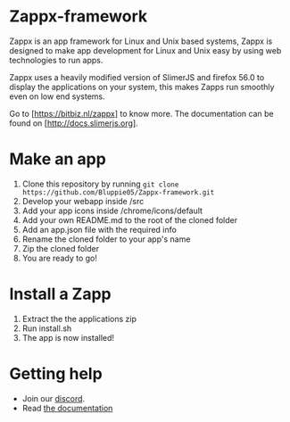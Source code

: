 # Zappx-framework

Zappx is an app framework for Linux and Unix based systems, Zappx is designed to make app development for Linux and Unix easy by using web technologies to run apps.

Zappx uses a heavily modified version of SlimerJS and firefox 56.0 to display the applications on your system, this makes Zapps run smoothly even on low end systems.

Go to [https://bitbiz.nl/zappx] to know more. The documentation can be found
on [http://docs.slimerjs.org].

# Make an app

1. Clone this repository by running ```git clone https://github.com/Bluppie05/Zappx-framework.git```
2. Develop your webapp inside /src
3. Add your app icons inside /chrome/icons/default
4. Add your own README.md to the root of the cloned folder
5. Add an app.json file with the required info
6. Rename the cloned folder to your app's name
7. Zip the cloned folder
8. You are ready to go!

# Install a Zapp

1. Extract the the applications zip
2. Run install.sh
3. The app is now installed!

# Getting help

- Join our [discord](https://discord.gg/dE4u8jp).
- Read [the documentation](http://docs.slimerjs.org/current/)
